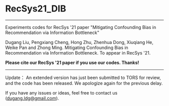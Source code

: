 # RecSys21_DIB
---
Experiments codes for RecSys '21 paper "Mitigating Confounding Bias in Recommendation via Information Bottleneck"

Dugang Liu, Pengxiang Cheng, Hong Zhu, Zhenhua Dong, Xiuqiang He, Weike Pan and Zhong Ming. Mitigating Confounding Bias in Recommendation via Information Bottleneck. To appear in RecSys '21.

**Please cite our RecSys '21 paper if you use our codes. Thanks!**

---

Update：
An extended version has just been submitted to TORS for review, and the code has been released. We apologize again for the previous delay.

If you have any issues or ideas, feel free to contact us (<dugang.ldg@gmail.com>).
